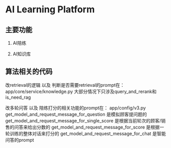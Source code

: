 # AI Learning Platform
## 主要功能
1. AI陪练

2. AI知识库

 ## 算法相关的代码
改retrieval的逻辑 以及 判断是否需要retrieval的prompt在：
app/core/service/knowledge.py
大部分情况下只涉及query_and_rerank和is_need_rag

改多轮问答 以及 陪练打分的相关功能的prompt在：
app/config/v3.py
get_model_and_request_message_for_question 是模拟顾客提问题的
get_model_and_request_message_for_single_score 是根据当前轮次的顾客/销售的问答来给出分数的
get_model_and_request_message_for_score 是根据一轮训练的整体对话来打分的
get_model_and_request_message_for_chat 是智能问答的prompt
